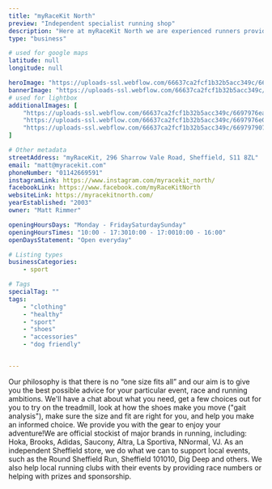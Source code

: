 ```yaml
---
title: "myRaceKit North"
preview: "Independent specialist running shop"
description: "Here at myRaceKit North we are experienced runners providing honest advice to our customers. We provide everything you need for your day-to-day running, whether that's Couch to 5K, 10K, half marathon, marathon, ultra, training, or anything in between."
type: "business"

# used for google maps
latitude: null
longitude: null

heroImage: "https://uploads-ssl.webflow.com/66637ca2fcf1b32b5acc349c/6697975a2b564776ebea09aa_myRacekit%20thumb.jpg"
bannerImage: "https://uploads-ssl.webflow.com/66637ca2fcf1b32b5acc349c/6697976278adb68d940c09bf_1000006180%20-%20myRaceKit%20North.jpg"
# used for lightbox
additionalImages: [
    "https://uploads-ssl.webflow.com/66637ca2fcf1b32b5acc349c/6697976ea50c6b926e11c1d0_IMG_20230213_101114_422%20-%20myRaceKit%20North.jpg",
    "https://uploads-ssl.webflow.com/66637ca2fcf1b32b5acc349c/6697976e01992d31e2550a66_IMG_20240524_082821_346%20-%20myRaceKit%20North.webp",
    "https://uploads-ssl.webflow.com/66637ca2fcf1b32b5acc349c/669797907622ab92a1bb18f5_20240301_095405%20-%20myRaceKit%20North.jpg"
]

# Other metadata
streetAddress: "myRaceKit, 296 Sharrow Vale Road, Sheffield, S11 8ZL"
email: "matt@myracekit.com"
phoneNumber: "01142669591"
instagramLink: https://www.instagram.com/myracekit_north/
facebookLink: https://www.facebook.com/myRaceKitNorth
websiteLink: https://myracekitnorth.com/
yearEstablished: "2003"
owner: "Matt Rimmer"

openingHoursDays: "Monday - FridaySaturdaySunday"
openingHoursTimes: "10:00 - 17:3010:00 - 17:0010:00 - 16:00"
openDaysStatement: "Open everyday"

# Listing types
businessCategories:
    - sport

# Tags
specialTag: ""
tags:
    - "clothing"
    - "healthy"
    - "sport"
    - "shoes"
    - "accessories"
    - "dog friendly"


---
```



Our philosophy is that there is no “one size fits all” and our aim is to give you the best possible advice for your particular event, race and running ambitions.
We'll have a chat about what you need, get a few choices out for you to try on the treadmill, look at how the shoes make you move ("gait analysis"), make sure the size and fit are right for you, and help you make an informed choice.
We provide you with the gear to enjoy your adventure!We are official stockist of major brands in running, including: Hoka, Brooks, Adidas, Saucony, Altra, La Sportiva, NNormal, VJ.
As an independent Sheffield store, we do what we can to support local events, such as the Round Sheffield Run, Sheffield 101010, Dig Deep and others.
We also help local running clubs with their events by providing race numbers or helping with prizes and sponsorship.

